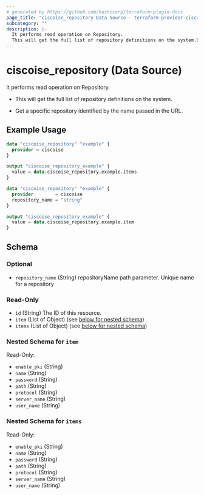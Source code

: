 ```yaml
---
# generated by https://github.com/hashicorp/terraform-plugin-docs
page_title: "ciscoise_repository Data Source - terraform-provider-ciscoise"
subcategory: ""
description: |-
  It performs read operation on Repository.
  This will get the full list of repository definitions on the system.Get a specific repository identified by the name passed in the URL.
---
```


# ciscoise_repository (Data Source)

It performs read operation on Repository.

- This will get the full list of repository definitions on the system.

- Get a specific repository identified by the name passed in the URL.

## Example Usage

```terraform
data "ciscoise_repository" "example" {
  provider = ciscoise
}

output "ciscoise_repository_example" {
  value = data.ciscoise_repository.example.items
}

data "ciscoise_repository" "example" {
  provider        = ciscoise
  repository_name = "string"
}

output "ciscoise_repository_example" {
  value = data.ciscoise_repository.example.item
}
```

<!-- schema generated by tfplugindocs -->
## Schema

### Optional

- `repository_name` (String) repositoryName path parameter. Unique name for a repository

### Read-Only

- `id` (String) The ID of this resource.
- `item` (List of Object) (see [below for nested schema](#nestedatt--item))
- `items` (List of Object) (see [below for nested schema](#nestedatt--items))

<a id="nestedatt--item"></a>
### Nested Schema for `item`

Read-Only:

- `enable_pki` (String)
- `name` (String)
- `password` (String)
- `path` (String)
- `protocol` (String)
- `server_name` (String)
- `user_name` (String)


<a id="nestedatt--items"></a>
### Nested Schema for `items`

Read-Only:

- `enable_pki` (String)
- `name` (String)
- `password` (String)
- `path` (String)
- `protocol` (String)
- `server_name` (String)
- `user_name` (String)


